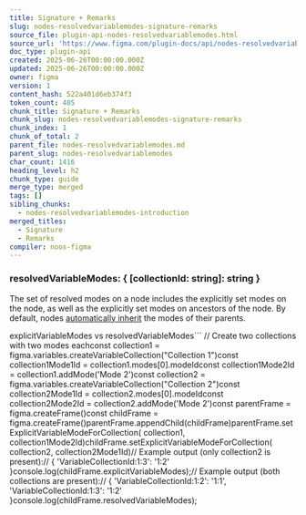 ```yaml
---
title: Signature + Remarks
slug: nodes-resolvedvariablemodes-signature-remarks
source_file: plugin-api-nodes-resolvedvariablemodes.html
source_url: 'https://www.figma.com/plugin-docs/api/nodes-resolvedvariablemodes/'
doc_type: plugin-api
created: 2025-06-26T00:00:00.000Z
updated: 2025-06-26T00:00:00.000Z
owner: figma
version: 1
content_hash: 522a401d6eb374f3
token_count: 405
chunk_title: Signature + Remarks
chunk_slug: nodes-resolvedvariablemodes-signature-remarks
chunk_index: 1
chunk_of_total: 2
parent_file: nodes-resolvedvariablemodes.md
parent_slug: nodes-resolvedvariablemodes
char_count: 1416
heading_level: h2
chunk_type: guide
merge_type: merged
tags: []
sibling_chunks:
  - nodes-resolvedvariablemodes-introduction
merged_titles:
  - Signature
  - Remarks
compiler: noos-figma
---
```


### resolvedVariableModes: { [collectionId: string]: string }

The set of resolved modes on a node includes the explicitly set modes on the node, as well as the explicitly set modes on ancestors of the node. By default, nodes [automatically inherit](https://help.figma.com/hc/en-us/articles/15343816063383-Modes-for-variables#Auto_mode) the modes of their parents.

explicitVariableModes vs resolvedVariableModes```
// Create two collections with two modes eachconst collection1 = figma.variables.createVariableCollection("Collection 1")const collection1Mode1Id = collection1.modes[0].modeIdconst collection1Mode2Id = collection1.addMode('Mode 2')const collection2 = figma.variables.createVariableCollection("Collection 2")const collection2Mode1Id = collection2.modes[0].modeIdconst collection2Mode2Id = collection2.addMode('Mode 2')const parentFrame = figma.createFrame()const childFrame = figma.createFrame()parentFrame.appendChild(childFrame)parentFrame.setExplicitVariableModeForCollection( collection1, collection1Mode2Id)childFrame.setExplicitVariableModeForCollection( collection2, collection2Mode1Id)// Example output (only collection2 is present):// { 'VariableCollectionId:1:3': '1:2' }console.log(childFrame.explicitVariableModes);// Example output (both collections are present):// { 'VariableCollectionId:1:2': '1:1', 'VariableCollectionId:1:3': '1:2' }console.log(childFrame.resolvedVariableModes);
```
